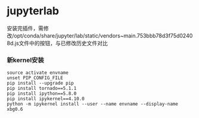 # jupyterlab

安装完插件，需修改/opt/conda/share/jupyter/lab/static/vendors~main.753bbb78d3f75d02408d.js文件中的按钮，与已修改历史文件对比



### 新kernel安装

```shell
source activate envname
unset PIP_CONFIG_FILE
pip install --upgrade pip
pip install tornado==5.1.1
pip install ipython==5.8.0
pip install ipykernel==4.10.0
python -m ipykernel install --user --name envname --display-name xbg0.6
```

